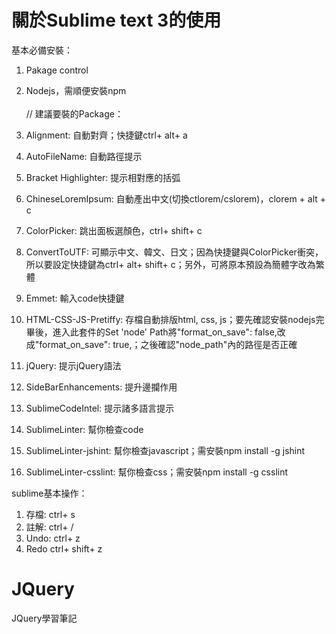 # 關於Sublime text 3的使用
基本必備安裝： <br>
1. Pakage control<br>
2. Nodejs，需順便安裝npm<br><br>
 //
建議要裝的Package：<br>

1. Alignment: 自動對齊；快捷鍵ctrl+ alt+ a<br>
2. AutoFileName: 自動路徑提示<br>
3. Bracket Highlighter: 提示相對應的括弧<br>
4. ChineseLoremIpsum: 自動產出中文(切換ctlorem/cslorem)，clorem + alt + c<br>
5. ColorPicker: 跳出面板選顏色，ctrl+ shift+ c<br>
6. ConvertToUTF: 可顯示中文、韓文、日文；因為快捷鍵與ColorPicker衝突，所以要設定快捷鍵為ctrl+ alt+ shift+ c；另外，可將原本預設為簡體字改為繁體<br>
7. Emmet: 輸入code快捷鍵<br>
8. HTML-CSS-JS-Pretiffy: 存檔自動排版html, css, js；要先確認安裝nodejs完畢後，進入此套件的Set 'node' Path將"format_on_save": false,改成"format_on_save": true,；之後確認"node_path"內的路徑是否正確<br>
9. jQuery: 提示jQuery語法<br>
10. SideBarEnhancements: 提升邊攔作用<br>
11. SublimeCodeIntel: 提示諸多語言提示<br>
12. SublimeLinter: 幫你檢查code<br>
13. SublimeLinter-jshint: 幫你檢查javascript；需安裝npm install -g jshint<br>
14. SublimeLinter-csslint: 幫你檢查css；需安裝npm install -g csslint<br>

sublime基本操作：<br>

1. 存檔: ctrl+ s<br>
2. 註解: ctrl+ /<br>
3. Undo: ctrl+ z<br>
4. Redo ctrl+ shift+ z<br>



# JQuery
JQuery學習筆記
